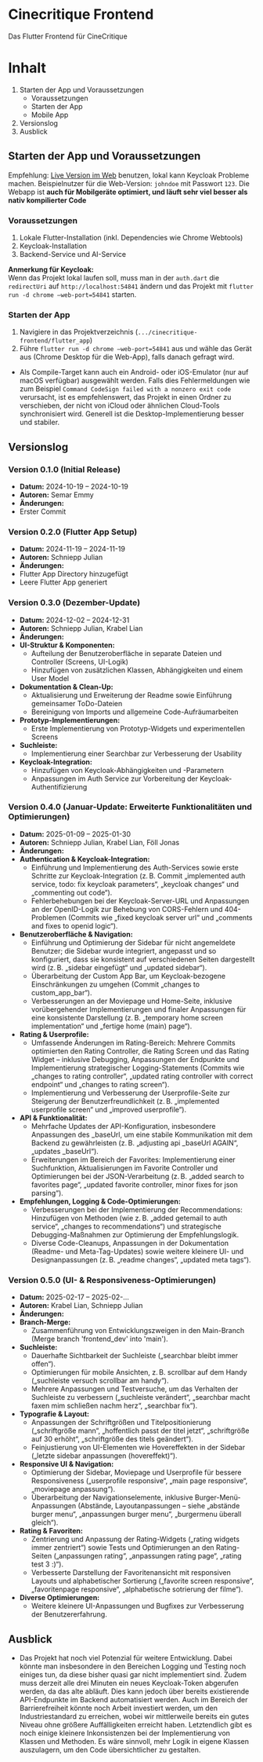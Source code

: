 # Cinecritique Frontend

Das Flutter Frontend für CineCritique

# Inhalt
1. Starten der App und Voraussetzungen
    - Voraussetzungen
    - Starten der App
    - Mobile App
2. Versionslog
3. Ausblick

## Starten der App und Voraussetzungen
Empfehlung: [Live Version im Web](https://cinecritique.mi.hdm-stuttgart.de/) benutzen, lokal kann Keycloak Probleme machen. Beispielnutzer für die Web-Version: `johndoe` mit Passwort `123`. Die Webapp ist **auch für Mobilgeräte optimiert, und läuft sehr viel besser als nativ kompilierter Code**

### Voraussetzungen
1. Lokale Flutter-Installation (inkl. Dependencies wie Chrome Webtools)
2. Keycloak-Installation
3. Backend-Service und AI-Service

**Anmerkung für Keycloak:**  
Wenn das Projekt lokal laufen soll, muss man in der `auth.dart` die `redirectUri` auf `http://localhost:54841` ändern und das Projekt mit ```flutter run -d chrome –web-port=54841``` starten.

### Starten der App
1. Navigiere in das Projektverzeichnis (`.../cinecritique-frontend/flutter_app`)
2. Führe ```flutter run -d chrome –web-port=54841``` aus und wähle das Gerät aus (Chrome Desktop für die Web-App), falls danach gefragt wird.

- Als Compile-Target kann auch ein Android- oder iOS-Emulator (nur auf macOS verfügbar) ausgewählt werden. Falls dies Fehlermeldungen wie zum Beispiel ```Command CodeSign failed with a nonzero exit code``` verursacht, ist es empfehlenswert, das Projekt in einen Ordner zu verschieben, der nicht von iCloud oder ähnlichen Cloud-Tools synchronisiert wird. Generell ist die Desktop-Implementierung besser und stabiler.

## Versionslog

### Version 0.1.0 (Initial Release)
- **Datum:** 2024-10-19 – 2024-10-19
- **Autoren:** Semar Emmy
- **Änderungen:**
- Erster Commit

### Version 0.2.0 (Flutter App Setup)
- **Datum:** 2024-11-19 – 2024-11-19
- **Autoren:** Schniepp Julian
- **Änderungen:**
- Flutter App Directory hinzugefügt
- Leere Flutter App generiert

### Version 0.3.0 (Dezember-Update)
- **Datum:** 2024-12-02 – 2024-12-31
- **Autoren:** Schniepp Julian, Krabel Lian
- **Änderungen:**
- **UI-Struktur & Komponenten:**  
  - Aufteilung der Benutzeroberfläche in separate Dateien und Controller (Screens, UI-Logik)  
  - Hinzufügen von zusätzlichen Klassen, Abhängigkeiten und einem User Model  
- **Dokumentation & Clean-Up:**  
  - Aktualisierung und Erweiterung der Readme sowie Einführung gemeinsamer ToDo-Dateien  
  - Bereinigung von Imports und allgemeine Code-Aufräumarbeiten  
- **Prototyp-Implementierungen:**  
  - Erste Implementierung von Prototyp-Widgets und experimentellen Screens  
- **Suchleiste:**  
  - Implementierung einer Searchbar zur Verbesserung der Usability  
- **Keycloak-Integration:**  
  - Hinzufügen von Keycloak-Abhängigkeiten und -Parametern  
  - Anpassungen im Auth Service zur Vorbereitung der Keycloak-Authentifizierung

### Version 0.4.0 (Januar-Update: Erweiterte Funktionalitäten und Optimierungen)
- **Datum:** 2025-01-09 – 2025-01-30
- **Autoren:** Schniepp Julian, Krabel Lian, Föll Jonas
- **Änderungen:**
- **Authentication & Keycloak-Integration:**
  - Einführung und Implementierung des Auth-Services sowie erste Schritte zur Keycloak-Integration (z. B. Commit „implemented auth service, todo: fix keycloak parameters“, „keycloak changes“ und „commenting out code“).
  - Fehlerbehebungen bei der Keycloak-Server-URL und Anpassungen an der OpenID-Logik zur Behebung von CORS-Fehlern und 404-Problemen (Commits wie „fixed keycloak server url“ und „comments and fixes to openid logic“). 
- **Benutzeroberfläche & Navigation:**
  - Einführung und Optimierung der Sidebar für nicht angemeldete Benutzer; die Sidebar wurde integriert, angepasst und so konfiguriert, dass sie konsistent auf verschiedenen Seiten dargestellt wird (z. B. „sidebar eingefügt“ und „updated sidebar“).
  - Überarbeitung der Custom App Bar, um Keycloak-bezogene Einschränkungen zu umgehen (Commit „changes to custom_app_bar“).
  - Verbesserungen an der Moviepage und Home-Seite, inklusive vorübergehender Implementierungen und finaler Anpassungen für eine konsistente Darstellung (z. B. „temporary home screen implementation“ und „fertige home (main) page“).
- **Rating & Userprofile:**
  - Umfassende Änderungen im Rating-Bereich: Mehrere Commits optimierten den Rating Controller, die Rating Screen und das Rating Widget – inklusive Debugging, Anpassungen der Endpunkte und Implementierung strategischer Logging-Statements (Commits wie „changes to rating controller“, „updated rating controller with correct endpoint“ und „changes to rating screen“).
  - Implementierung und Verbesserung der Userprofile-Seite zur Steigerung der Benutzerfreundlichkeit (z. B. „implemented userprofile screen“ und „improved userprofile“).
- **API & Funktionalität:**
  - Mehrfache Updates der API-Konfiguration, insbesondere Anpassungen des _baseUrl, um eine stabile Kommunikation mit dem Backend zu gewährleisten (z. B. „adjusting api _baseUrl AGAIN“, „updates _baseUrl“).
  - Erweiterungen im Bereich der Favorites: Implementierung einer Suchfunktion, Aktualisierungen im Favorite Controller und Optimierungen bei der JSON-Verarbeitung (z. B. „added search to favorites page“, „updated favorite controller, minor fixes for json parsing“).
- **Empfehlungen, Logging & Code-Optimierungen:**
  - Verbesserungen bei der Implementierung der Recommendations: Hinzufügen von Methoden (wie z. B. „added getemail to auth service“, „changes to recommendations“) und strategische Debugging-Maßnahmen zur Optimierung der Empfehlungslogik.
  - Diverse Code-Cleanups, Anpassungen in der Dokumentation (Readme- und Meta-Tag-Updates) sowie weitere kleinere UI- und Designanpassungen (z. B. „readme changes“, „updated meta tags“).

### Version 0.5.0 (UI- & Responsiveness-Optimierungen)
- **Datum:** 2025-02-17 – 2025-02-...
- **Autoren:** Krabel Lian, Schniepp Julian
- **Änderungen:**
- **Branch-Merge:**  
  - Zusammenführung von Entwicklungszweigen in den Main-Branch (Merge branch 'frontend_dev' into 'main').
- **Suchleiste:**  
  - Dauerhafte Sichtbarkeit der Suchleiste („searchbar bleibt immer offen“).  
  - Optimierungen für mobile Ansichten, z. B. scrollbar auf dem Handy („suchleiste versuch scrollbar am handy“).  
  - Mehrere Anpassungen und Testversuche, um das Verhalten der Suchleiste zu verbessern („suchleiste verändert“, „searchbar macht faxen mim schließen nachm herz“, „searchbar fix“).
- **Typografie & Layout:**  
  - Anpassungen der Schriftgrößen und Titelpositionierung („schriftgröße mann“, „hoffentlich passt der titel jetzt“, „schriftgröße auf 30 erhöht“, „schriftgröße des titels geändert“).  
  - Feinjustierung von UI-Elementen wie Hovereffekten in der Sidebar („letzte sidebar anpassungen (hovereffekt)“).
- **Responsive UI & Navigation:**  
  - Optimierung der Sidebar, Moviepage und Userprofile für bessere Responsiveness („userprofile responsive“, „main page responsive“, „moviepage anpassung“).  
  - Überarbeitung der Navigationselemente, inklusive Burger-Menü-Anpassungen (Abstände, Layoutanpassungen – siehe „abstände burger menu“, „anpassungen burger menu“, „burgermenu überall gleich“).
- **Rating & Favoriten:**  
  - Zentrierung und Anpassung der Rating-Widgets („rating widgets immer zentriert“) sowie Tests und Optimierungen an den Rating-Seiten („anpassungen rating“, „anpassungen rating page“, „rating test 3 :)“).  
  - Verbesserte Darstellung der Favoritenansicht mit responsiven Layouts und alphabetischer Sortierung („favorite screen responsive“, „favoritenpage responsive“, „alphabetische sotrierung der filme“).
- **Diverse Optimierungen:**  
  - Weitere kleinere UI-Anpassungen und Bugfixes zur Verbesserung der Benutzererfahrung.

## Ausblick
- Das Projekt hat noch viel Potenzial für weitere Entwicklung. Dabei könnte man insbesondere in den Bereichen Logging und Testing noch einiges tun, da diese bisher quasi gar nicht implementiert sind. Zudem muss derzeit alle drei Minuten ein neues Keycloak-Token abgerufen werden, da das alte abläuft. Dies kann jedoch über bereits existierende API-Endpunkte im Backend automatisiert werden. Auch im Bereich der Barrierefreiheit könnte noch Arbeit investiert werden, um den Industriestandard zu erreichen, wobei wir mittlerweile bereits ein gutes Niveau ohne größere Auffälligkeiten erreicht haben. Letztendlich gibt es noch einige kleinere Inkonsistenzen bei der Implementierung von Klassen und Methoden. Es wäre sinnvoll, mehr Logik in eigene Klassen auszulagern, um den Code übersichtlicher zu gestalten.
